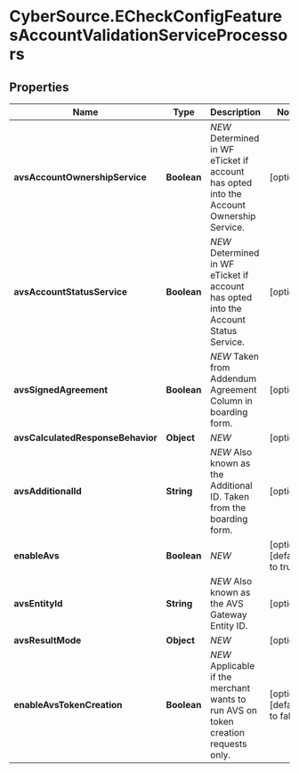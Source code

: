 # CyberSource.ECheckConfigFeaturesAccountValidationServiceProcessors

## Properties
Name | Type | Description | Notes
------------ | ------------- | ------------- | -------------
**avsAccountOwnershipService** | **Boolean** | *NEW* Determined in WF eTicket if account has opted into the Account Ownership Service. | [optional] 
**avsAccountStatusService** | **Boolean** | *NEW* Determined in WF eTicket if account has opted into the Account Status Service. | [optional] 
**avsSignedAgreement** | **Boolean** | *NEW* Taken from Addendum Agreement Column in boarding form. | [optional] 
**avsCalculatedResponseBehavior** | **Object** | *NEW* | [optional] 
**avsAdditionalId** | **String** | *NEW* Also known as the Additional ID. Taken from the boarding form. | [optional] 
**enableAvs** | **Boolean** | *NEW* | [optional] [default to true]
**avsEntityId** | **String** | *NEW* Also known as the AVS Gateway Entity ID. | [optional] 
**avsResultMode** | **Object** | *NEW* | [optional] 
**enableAvsTokenCreation** | **Boolean** | *NEW* Applicable if the merchant wants to run AVS on token creation requests only. | [optional] [default to false]


